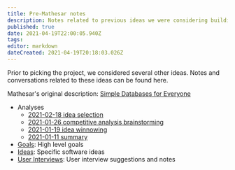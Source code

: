 ```yaml
---
title: Pre-Mathesar notes
description: Notes related to previous ideas we were considering building before Mathesar (~2021-01 to 2021-03)
published: true
date: 2021-04-19T22:00:05.940Z
tags: 
editor: markdown
dateCreated: 2021-04-19T20:18:03.026Z
---
```


Prior to picking the project, we considered several other ideas. Notes and conversations related to these ideas can be found here.

Mathesar's original description: [Simple Databases for Everyone](/private/archive/pre-mathesar/ideas/dabble)

* Analyses
  * [2021-02-18 idea selection](summaries/2021-02-18)  
  * [2021-01-26 competitive analysis brainstorming](summaries/2021-01-26)
  * [2021-01-19 idea winnowing](summaries/2021-01-19)
  * [2021-01-11 summary](summaries/2021-01-11)
* [Goals](goals): High level goals
* [Ideas](ideas): Specific software ideas
* [User Interviews](user-interviews): User interview suggestions and notes
